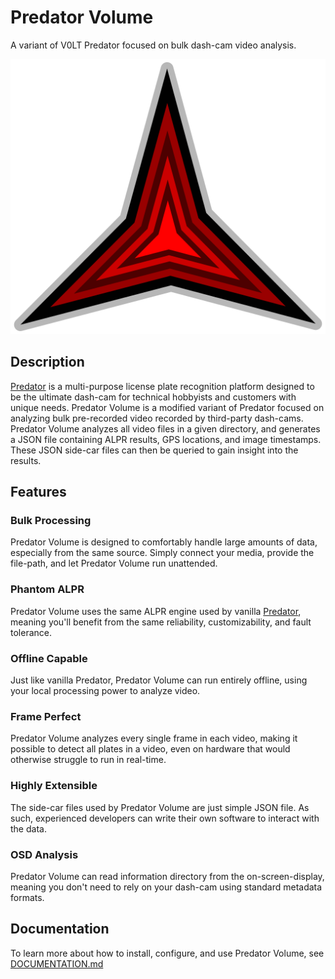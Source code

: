 # Predator Volume

A variant of V0LT Predator focused on bulk dash-cam video analysis.

![Predator Volume logo](assets/images/branding/Logo.png)


## Description

[Predator](https://v0lttech.com/predator.php) is a multi-purpose license plate recognition platform designed to be the ultimate dash-cam for technical hobbyists and customers with unique needs. Predator Volume is a modified variant of Predator focused on analyzing bulk pre-recorded video recorded by third-party dash-cams. Predator Volume analyzes all video files in a given directory, and generates a JSON file containing ALPR results, GPS locations, and image timestamps. These JSON side-car files can then be queried to gain insight into the results.


## Features

### Bulk Processing

Predator Volume is designed to comfortably handle large amounts of data, especially from the same source. Simply connect your media, provide the file-path, and let Predator Volume run unattended.

### Phantom ALPR

Predator Volume uses the same ALPR engine used by vanilla [Predator](https://v0lttech.com/predator.php), meaning you'll benefit from the same reliability, customizability, and fault tolerance.

### Offline Capable

Just like vanilla Predator, Predator Volume can run entirely offline, using your local processing power to analyze video.

### Frame Perfect

Predator Volume analyzes every single frame in each video, making it possible to detect all plates in a video, even on hardware that would otherwise struggle to run in real-time.

### Highly Extensible

The side-car files used by Predator Volume are just simple JSON file. As such, experienced developers can write their own software to interact with the data.

### OSD Analysis

Predator Volume can read information directory from the on-screen-display, meaning you don't need to rely on your dash-cam using standard metadata formats.


## Documentation

To learn more about how to install, configure, and use Predator Volume, see [DOCUMENTATION.md](DOCUMENTATION.md)
